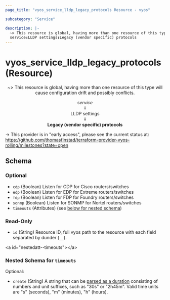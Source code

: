 ```yaml
---
page_title: "vyos_service_lldp_legacy_protocols Resource - vyos"

subcategory: "Service"

description: |- 
  ~> This resource is global, having more than one resource of this type will cause configuration drift and possibly conflicts.
  service⯯LLDP settings⯯Legacy (vendor specific) protocols
---
```


# vyos_service_lldp_legacy_protocols (Resource)
<center>

~> This resource is global, having more than one resource of this type will cause configuration drift and possibly conflicts.

*service*  
⯯  
LLDP settings  
⯯  
**Legacy (vendor specific) protocols**


</center>

-> This provider is in "early access", please see the current status at: https://github.com/thomasfinstad/terraform-provider-vyos-rolling/milestones?state=open

## Schema

### Optional

- `cdp` (Boolean) Listen for CDP for Cisco routers/switches
- `edp` (Boolean) Listen for EDP for Extreme routers/switches
- `fdp` (Boolean) Listen for FDP for Foundry routers/switches
- `sonmp` (Boolean) Listen for SONMP for Nortel routers/switches
- `timeouts` (Attributes) (see [below for nested schema](#nestedatt--timeouts))

### Read-Only

- `id` (String) Resource ID, full vyos path to the resource with each field separated by dunder (`__`).

&lt;a id=&#34;nestedatt--timeouts&#34;&gt;&lt;/a&gt;
### Nested Schema for `timeouts`

Optional:

- `create` (String) A string that can be [parsed as a duration](https://pkg.go.dev/time#ParseDuration) consisting of numbers and unit suffixes, such as &#34;30s&#34; or &#34;2h45m&#34;. Valid time units are &#34;s&#34; (seconds), &#34;m&#34; (minutes), &#34;h&#34; (hours).  

